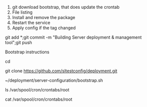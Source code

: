 1) git download bootstrap, that does update the crontab 
2) File listing 
3) Install and remove the package
4) Restart the service 
5) Apply config if the tag changed 


git add *;git commit -m "Building Server deployment & management tool";git push 


Bootstrap instructions 

cd

git clone https://github.com/sltestconfig/deployment.git

~/deployment/server-configuration/bootstrap.sh

ls /var/spool/cron/crontabs/root

cat /var/spool/cron/crontabs/root

